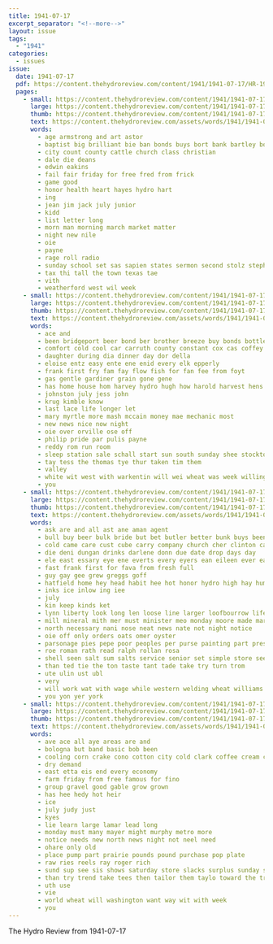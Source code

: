 ```yaml
---
title: 1941-07-17
excerpt_separator: "<!--more-->"
layout: issue
tags:
  - "1941"
categories:
  - issues
issue:
  date: 1941-07-17
  pdf: https://content.thehydroreview.com/content/1941/1941-07-17/HR-1941-07-17.pdf
  pages:
    - small: https://content.thehydroreview.com/content/1941/1941-07-17/small/HR-1941-07-17-01.jpg
      large: https://content.thehydroreview.com/content/1941/1941-07-17/large/HR-1941-07-17-01.jpg
      thumb: https://content.thehydroreview.com/content/1941/1941-07-17/thumbnails/HR-1941-07-17-01.jpg
      text: https://content.thehydroreview.com/assets/words/1941/1941-07-17/HR-1941-07-17-01.txt
      words:
        - age armstrong and art astor
        - baptist big brilliant bie ban bonds buys bort bank bartley board
        - city count county cattle church class christian
        - dale die deans
        - edwin eakins
        - fail fair friday for free fred from frick
        - game good
        - honor health heart hayes hydro hart
        - ing
        - jean jim jack july junior
        - kidd
        - list letter long
        - morn man morning march market matter
        - night new nile
        - oie
        - payne
        - rage roll radio
        - sunday school set sas sapien states sermon second stolz stephens state stamps sund
        - tax thi tall the town texas tae
        - vith
        - weatherford west wil week
    - small: https://content.thehydroreview.com/content/1941/1941-07-17/small/HR-1941-07-17-02.jpg
      large: https://content.thehydroreview.com/content/1941/1941-07-17/large/HR-1941-07-17-02.jpg
      thumb: https://content.thehydroreview.com/content/1941/1941-07-17/thumbnails/HR-1941-07-17-02.jpg
      text: https://content.thehydroreview.com/assets/words/1941/1941-07-17/HR-1941-07-17-02.txt
      words:
        - ace and
        - been bridgeport beer bond ber brother breeze buy bonds bottle bryan baby bank bertha
        - comfort cold cool car carruth county constant cox cas coffey city cooling can corbin came crosswhite carnegie caddo cay cost carrier
        - daughter during dia dinner day dor della
        - eloise entz easy ente ene enid every elk epperly
        - frank first fry fam fay flow fish for fan fee from foyt
        - gas gentle gardiner grain gone gene
        - has home house hom harvey hydro hugh how harold harvest hens hamburger hess her
        - johnston july jess john
        - krug kimble know
        - last lace life longer let
        - mary myrtle more mash mccain money mae mechanic most
        - new news nice now night
        - oie over orville ose off
        - philip pride par pulis payne
        - reddy rom run room
        - sleep station sale schall start sun south sunday shee stockton seed service spies sims supply
        - tay tess the thomas tye thur taken tim them
        - valley
        - white wit west with warkentin will wei wheat was week willingham watson weathers weather wells
        - you
    - small: https://content.thehydroreview.com/content/1941/1941-07-17/small/HR-1941-07-17-03.jpg
      large: https://content.thehydroreview.com/content/1941/1941-07-17/large/HR-1941-07-17-03.jpg
      thumb: https://content.thehydroreview.com/content/1941/1941-07-17/thumbnails/HR-1941-07-17-03.jpg
      text: https://content.thehydroreview.com/assets/words/1941/1941-07-17/HR-1941-07-17-03.txt
      words:
        - ask are and all ast ane aman agent
        - bull buy beer bulk bride but bet butler better bunk buys been block baptist buddy beas bus brewers business bayer
        - cold came care cust cube carry company church cher clinton calkins cough call coma can cly court crawford con course channell coffee chen chas college
        - die deni dungan drinks darlene donn due date drop days day
        - ele east essary eye ene everts every eyers ean eileen ever earner egg
        - fast frank first for fava from fresh full
        - guy gay gee grew greggs goff
        - hatfield home hey head habit hee hot honor hydro high hay hume her has
        - inks ice inlow ing iee
        - july
        - kin keep kinds ket
        - lynn liberty look long len loose line larger loofbourrow life
        - mill mineral mith mer must minister meo monday moore made market mash many more
        - north necessary nani nose neat news nate not night notice
        - oie off only orders oats omer oyster
        - parsonage pies pepe poor peoples per purse painting part present pure pie
        - roe roman rath read ralph rollan rosa
        - shell seen salt sum salts service senior set simple store seed start smee stock short small sip side soe
        - than ted tie the ton taste tant tade take try turn trom
        - ute ulin ust ubl
        - very
        - will work wat with wage while western welding wheat williams weatherford was weather way
        - you yon yer york
    - small: https://content.thehydroreview.com/content/1941/1941-07-17/small/HR-1941-07-17-04.jpg
      large: https://content.thehydroreview.com/content/1941/1941-07-17/large/HR-1941-07-17-04.jpg
      thumb: https://content.thehydroreview.com/content/1941/1941-07-17/thumbnails/HR-1941-07-17-04.jpg
      text: https://content.thehydroreview.com/assets/words/1941/1941-07-17/HR-1941-07-17-04.txt
      words:
        - ave ace all aye areas are and
        - bologna but band basic bob been
        - cooling corn crake cono cotton city cold clark coffee cream crosley
        - dry demand
        - east etta eis end every economy
        - farm friday from free famous for fino
        - group gravel good gable grow grown
        - has hee hedy hot heir
        - ice
        - july judy just
        - kyes
        - lie learn large lamar lead long
        - monday must many mayer might murphy metro more
        - notice needs new north news night not neel need
        - ohare only old
        - place pump part prairie pounds pound purchase pop plate
        - raw ries reels ray roger rich
        - sund sup see sis shows saturday store slacks surplus sunday side sand show summer special
        - than try trend take tees then tailor them taylo toward the trip
        - uth use
        - vie
        - world wheat will washington want way wit with week
        - you
---
```


The Hydro Review from 1941-07-17

<!--more-->

